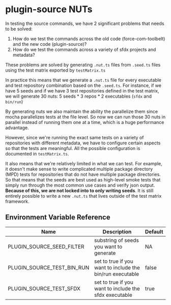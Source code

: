 # plugin-source NUTs

In testing the source commands, we have 2 significant problems that needs to be solved:

1. How do we test the commands across the old code (force-com-toolbelt) and the new code (plugin-source)?
2. How do we test the commands across a variety of sfdx projects and metadata?

These problems are solved by generating `.nut.ts` files from `.seed.ts` files using the test matrix exported by `testMatrix.ts`

In practice this means that we generate a `.nut.ts` file for every executable and test repository combination based on the `.seed.ts`. For instance, if we have 5 seeds and if we have 3 test repositories defined in the test matrix, we will generate 30 nuts: 5 seeds * 3 repos * 2 executables (`sfdx` and `bin/run`)

By generating nuts we also maintain the ability the parallelize them since mocha parallelizes tests at the file level. So now we can run those 30 nuts in parallel instead of running them one at a time, which is a huge performance advantage.

However, since we're running the exact same tests on a variety of repositories with different metadata, we have to configure certain aspects so that the tests are meaningful. All the possible configuration is documented in `testMatrix.ts`.

It also means that we're relatively limited in what we can test. For example, it doesn't make sense to write complicated multiple package directory (MPD) tests for repositories that do not have multiple package directories. So that means that the seeds are best used as high-level smoke tests that simply run through the most common use cases and verify json output. **Because of this, we are not locked into to only writing seeds**. It is still entirely possible to write a new `.nut.ts` that lives outside of the test matrix framework.

## Environment Variable Reference
| Name                       | Description                                               | Default |
|----------------------------|-----------------------------------------------------------|---------|
| PLUGIN_SOURCE_SEED_FILTER  | substring of seeds you want to generate                   | NA      |
| PLUGIN_SOURCE_TEST_BIN_RUN | set to true if you want to include the bin/run executable | false   |
| PLUGIN_SOURCE_TEST_SFDX    | set to true if you want to include the sfdx executable    | true    |

